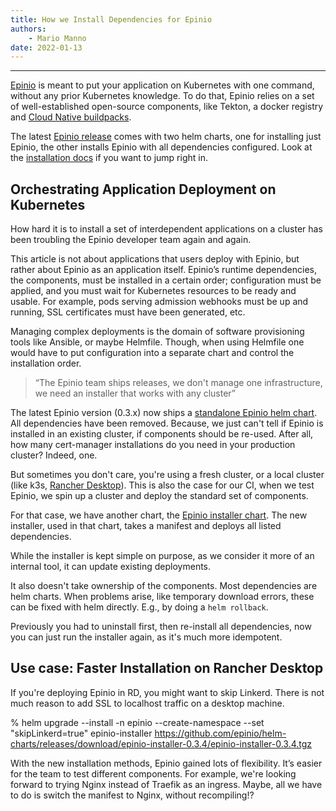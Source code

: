 ```yaml
---
title: How we Install Dependencies for Epinio
authors:
    - Mario Manno
date: 2022-01-13
---
```

-------------------------------------

[Epinio] is meant to put your application on Kubernetes with one command, without any prior Kubernetes knowledge. To do that, Epinio relies on a set of well-established open-source components, like Tekton, a docker registry and [Cloud Native buildpacks].

The latest [Epinio release] comes with two helm charts, one for installing just Epinio, the other installs Epinio with all dependencies configured. Look at the [installation docs] if you want to jump right in.

## Orchestrating Application Deployment on Kubernetes

How hard it is to install a set of interdependent applications on a cluster has been troubling the Epinio developer team again and again.

This article is not about applications that users deploy with Epinio, but rather about Epinio as an application itself. Epinio’s runtime dependencies, the components, must be installed in a certain order; configuration must be applied, and you must wait for Kubernetes resources to be ready and usable. For example, pods serving admission webhooks must be up and running, SSL certificates must have been generated, etc.

Managing complex deployments is the domain of software provisioning tools like Ansible, or maybe Helmfile. Though, when using Helmfile one would have to put configuration into a separate chart and control the installation order.

> “The Epinio team ships releases, we don't manage one infrastructure, we need an installer that works with any cluster”

The latest Epinio version (0.3.x) now ships a [standalone Epinio helm chart]. All dependencies have been removed. Because, we just can't tell if Epinio is installed in an existing cluster, if components should be re-used. After all, how many cert-manager installations do you need in your production cluster? Indeed, one.

But sometimes you don't care, you're using a fresh cluster, or a local cluster (like k3s, [Rancher Desktop]). This is also the case for our CI, when we test Epinio, we spin up a cluster and deploy the standard set of components.

For that case, we have another chart, the [Epinio installer chart]. The new installer, used in that chart, takes a manifest and deploys all listed dependencies.

While the installer is kept simple on purpose, as we consider it more of an internal tool, it can update existing deployments.

It also doesn't take ownership of the components. Most dependencies are helm charts. When problems arise, like temporary download errors, these can be fixed with helm directly. E.g., by doing a `helm rollback`.

Previously you had to uninstall first, then re-install all dependencies, now you can just run the installer again, as it's much more idempotent.

## Use case: Faster Installation on Rancher Desktop

If you're deploying Epinio in RD, you might want to skip Linkerd. There is not much reason to add SSL to localhost traffic on a desktop machine.

% helm upgrade --install -n epinio --create-namespace --set "skipLinkerd=true" epinio-installer https://github.com/epinio/helm-charts/releases/download/epinio-installer-0.3.4/epinio-installer-0.3.4.tgz

With the new installation methods, Epinio gained lots of flexibility. It’s easier for the team to test different components. For example, we're looking forward to trying Nginx instead of Traefik as an ingress. Maybe, all we have to do is switch the manifest to Nginx, without recompiling!?

[Epinio]:
https://epinio.io/
[Cloud Native Buildpacks]:
https://buildpacks.io/
[installation docs]:
https://docs.epinio.io/installation/installation.html
[Epinio release]:
https://github.com/epinio/epinio/releases
[standalone Epinio helm chart]:
https://artifacthub.io/packages/helm/epinio/epinio
[Epinio installer chart]:
https://artifacthub.io/packages/helm/epinio/epinio-installer
[Rancher Desktop]:
https://rancherdesktop.io/
